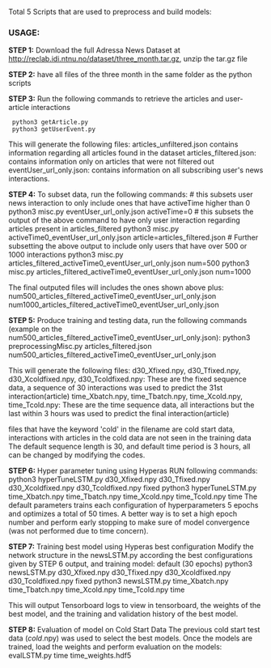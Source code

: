 Total 5 Scripts that are used to preprocess and build models:

### USAGE:
**STEP 1:** Download the full Adressa News Dataset at http://reclab.idi.ntnu.no/dataset/three_month.tar.gz, unzip the tar.gz file


**STEP 2:** have all files of the three month in the same folder as the python scripts


**STEP 3:** Run the following commands to retrieve the articles and user-article interactions

     python3 getArticle.py 
     python3 getUserEvent.py

This will generate the following files:
     articles_unfiltered.json contains information regarding all articles found in the dataset
     articles_filtered.json: contains information only on articles that were not filtered out
     eventUser_url_only.json: contains information on all subscribing user's news interactions.


**STEP 4:** To subset data, run the following commands:
    # this subsets user news interaction to only include ones that have activeTime higher than 0	
    python3 misc.py eventUser_url_only.json activeTime=0
    # this subsets the output of the above command to have only user interaction regarding articles present in articles_filtered
    python3 misc.py activeTime0_eventUser_url_only.json article=articles_filtered.json
    # Further subsetting the above output to include only users that have over 500 or 1000 interactions
    python3 misc.py articles_filtered_activeTime0_eventUser_url_only.json num=500
    python3 misc.py articles_filtered_activeTime0_eventUser_url_only.json num=1000 

The final outputed files will includes the ones shown above plus:
    num500_articles_filtered_activeTime0_eventUser_url_only.json
    num1000_articles_filtered_activeTime0_eventUser_url_only.json


**STEP 5:** Produce training and testing data, run the following commands (example on the num500_articles_filtered_activeTime0_eventUser_url_only.json):
    python3 preprocessingMisc.py articles_filtered.json num500_articles_filtered_activeTime0_eventUser_url_only.json 

This will generate the following files:
d30_Xfixed.npy, d30_Tfixed.npy, d30_Xcoldfixed.npy, d30_Tcoldfixed.npy: These are the fixed sequence data, a sequence of 30 interactions was used to predict the 31st interaction(article)
time_Xbatch.npy, time_Tbatch.npy, time_Xcold.npy, time_Tcold.npy: These are the time sequence data, all interactions but the last within 3 hours was used to predict the final interaction(article) 

files that have the keyword 'cold' in the filename are cold start data, interactions with articles in the cold data are not seen in the training data
The default sequence length is 30, and default time period is 3 hours, all can be changed by modifying the codes.


**STEP 6:** Hyper parameter tuning using Hyperas
RUN following commands:
python3 hyperTuneLSTM.py d30_Xfixed.npy d30_Tfixed.npy d30_Xcoldfixed.npy d30_Tcoldfixed.npy fixed
python3 hyperTuneLSTM.py time_Xbatch.npy time_Tbatch.npy time_Xcold.npy time_Tcold.npy time 
The default parameters trains each configuration of hyperparameters 5 epochs and optimizes a total of 50 times.
A better way is to set a high epoch number and perform early stopping to make sure of model convergence (was not performed due to time concern).


**STEP 7:** Training best model using Hyperas best configuration
Modify the network structure in the newsLSTM.py according the best configurations given by STEP 6 output, and training model: default (30 epochs)
python3 newsLSTM.py d30_Xfixed.npy d30_Tfixed.npy d30_Xcoldfixed.npy d30_Tcoldfixed.npy fixed
python3 newsLSTM.py time_Xbatch.npy time_Tbatch.npy time_Xcold.npy time_Tcold.npy time

This will output Tensorboard logs to view in tensorboard, the weights of the best model, and the training and validation history of the best model.


**STEP 8:** Evaluation of model on Cold Start Data
The previous cold start test data (*cold*.npy) was used to select the best models. Once the models are trained, load the weights and perform evaluation on the models:
evalLSTM.py time time_weights.hdf5

